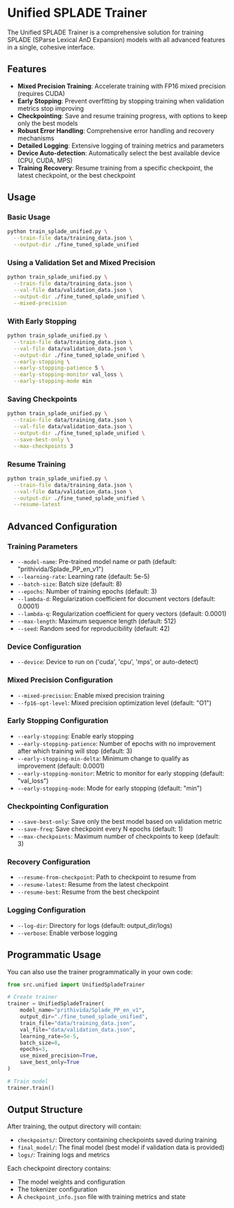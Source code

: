 # Unified SPLADE Trainer

The Unified SPLADE Trainer is a comprehensive solution for training SPLADE (SParse Lexical AnD Expansion) models with all advanced features in a single, cohesive interface.

## Features

- **Mixed Precision Training**: Accelerate training with FP16 mixed precision (requires CUDA)
- **Early Stopping**: Prevent overfitting by stopping training when validation metrics stop improving
- **Checkpointing**: Save and resume training progress, with options to keep only the best models
- **Robust Error Handling**: Comprehensive error handling and recovery mechanisms
- **Detailed Logging**: Extensive logging of training metrics and parameters
- **Device Auto-detection**: Automatically select the best available device (CPU, CUDA, MPS)
- **Training Recovery**: Resume training from a specific checkpoint, the latest checkpoint, or the best checkpoint

## Usage

### Basic Usage

```bash
python train_splade_unified.py \
  --train-file data/training_data.json \
  --output-dir ./fine_tuned_splade_unified
```

### Using a Validation Set and Mixed Precision

```bash
python train_splade_unified.py \
  --train-file data/training_data.json \
  --val-file data/validation_data.json \
  --output-dir ./fine_tuned_splade_unified \
  --mixed-precision
```

### With Early Stopping

```bash
python train_splade_unified.py \
  --train-file data/training_data.json \
  --val-file data/validation_data.json \
  --output-dir ./fine_tuned_splade_unified \
  --early-stopping \
  --early-stopping-patience 5 \
  --early-stopping-monitor val_loss \
  --early-stopping-mode min
```

### Saving Checkpoints

```bash
python train_splade_unified.py \
  --train-file data/training_data.json \
  --val-file data/validation_data.json \
  --output-dir ./fine_tuned_splade_unified \
  --save-best-only \
  --max-checkpoints 3
```

### Resume Training

```bash
python train_splade_unified.py \
  --train-file data/training_data.json \
  --val-file data/validation_data.json \
  --output-dir ./fine_tuned_splade_unified \
  --resume-latest
```

## Advanced Configuration

### Training Parameters

- `--model-name`: Pre-trained model name or path (default: "prithivida/Splade_PP_en_v1")
- `--learning-rate`: Learning rate (default: 5e-5)
- `--batch-size`: Batch size (default: 8)
- `--epochs`: Number of training epochs (default: 3)
- `--lambda-d`: Regularization coefficient for document vectors (default: 0.0001)
- `--lambda-q`: Regularization coefficient for query vectors (default: 0.0001)
- `--max-length`: Maximum sequence length (default: 512)
- `--seed`: Random seed for reproducibility (default: 42)

### Device Configuration

- `--device`: Device to run on ('cuda', 'cpu', 'mps', or auto-detect)

### Mixed Precision Configuration

- `--mixed-precision`: Enable mixed precision training
- `--fp16-opt-level`: Mixed precision optimization level (default: "O1")

### Early Stopping Configuration

- `--early-stopping`: Enable early stopping
- `--early-stopping-patience`: Number of epochs with no improvement after which training will stop (default: 3)
- `--early-stopping-min-delta`: Minimum change to qualify as improvement (default: 0.0001)
- `--early-stopping-monitor`: Metric to monitor for early stopping (default: "val_loss")
- `--early-stopping-mode`: Mode for early stopping (default: "min")

### Checkpointing Configuration

- `--save-best-only`: Save only the best model based on validation metric
- `--save-freq`: Save checkpoint every N epochs (default: 1)
- `--max-checkpoints`: Maximum number of checkpoints to keep (default: 3)

### Recovery Configuration

- `--resume-from-checkpoint`: Path to checkpoint to resume from
- `--resume-latest`: Resume from the latest checkpoint
- `--resume-best`: Resume from the best checkpoint

### Logging Configuration

- `--log-dir`: Directory for logs (default: output_dir/logs)
- `--verbose`: Enable verbose logging

## Programmatic Usage

You can also use the trainer programmatically in your own code:

```python
from src.unified import UnifiedSpladeTrainer

# Create trainer
trainer = UnifiedSpladeTrainer(
    model_name="prithivida/Splade_PP_en_v1",
    output_dir="./fine_tuned_splade_unified",
    train_file="data/training_data.json",
    val_file="data/validation_data.json",
    learning_rate=5e-5,
    batch_size=8,
    epochs=3,
    use_mixed_precision=True,
    save_best_only=True
)

# Train model
trainer.train()
```

## Output Structure

After training, the output directory will contain:

- `checkpoints/`: Directory containing checkpoints saved during training
- `final_model/`: The final model (best model if validation data is provided)
- `logs/`: Training logs and metrics

Each checkpoint directory contains:
- The model weights and configuration
- The tokenizer configuration
- A `checkpoint_info.json` file with training metrics and state
